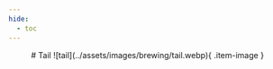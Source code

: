 ```yaml
---
hide:
  - toc
---
```

<figure markdown="1">
# Tail
![tail](../assets/images/brewing/tail.webp){ .item-image }

</figure>